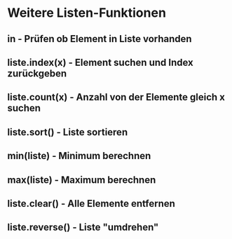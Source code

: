 # Weitere Listen-Funktionen

## in - Prüfen ob Element in Liste vorhanden

## liste.index(x) - Element suchen und Index zurückgeben

## liste.count(x) - Anzahl von der Elemente gleich x suchen

## liste.sort() - Liste sortieren

## min(liste) - Minimum berechnen

## max(liste) - Maximum berechnen


## liste.clear() - Alle Elemente entfernen


## liste.reverse() - Liste "umdrehen"








